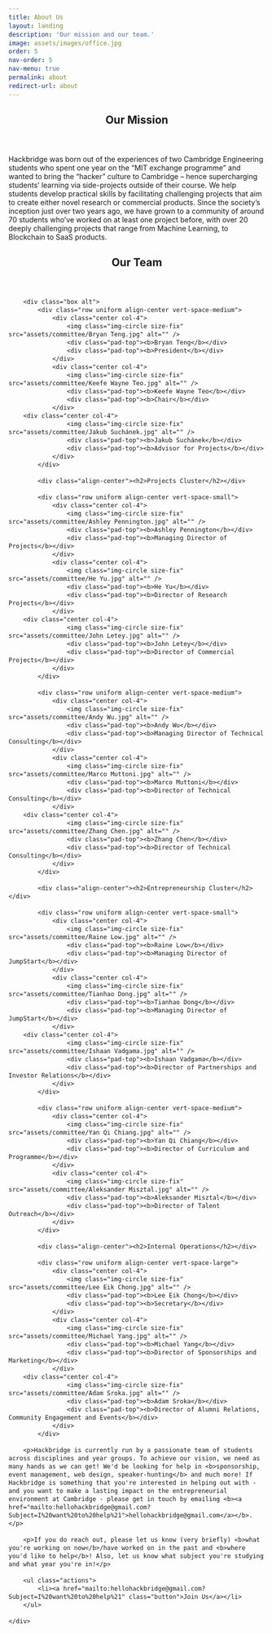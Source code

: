 ```yaml
---
title: About Us
layout: landing
description: 'Our mission and our team.'
image: assets/images/office.jpg
order: 5
nav-order: 5
nav-menu: true
permalink: about
redirect-url: about
---
```


<!-- Main -->
<div id="main">

<!-- One -->
<section id="one">
	<div class="inner">
		<header class="major">
			<h2>Our Mission</h2>
		</header>
		<p>Hackbridge was  born  out  of  the  experiences  of  two  Cambridge  Engineering  students  who  spent  one  year  on  the  “MIT exchange programme” and wanted to bring the “hacker” culture to Cambridge – hence supercharging students’ learning via side-projects outside of their course. We  help  students  develop  practical  skills  by  facilitating  challenging  projects  that  aim  to  create  either  novel  research  or commercial products. Since the society’s inception just over two years ago, we have grown to a community of around 70 students who’ve worked on at least one project before, with over 20 deeply challenging projects that range from Machine Learning, to Blockchain to SaaS products.</p>
	</div>
</section>
<section id = "two">
	<div class="inner" id ="team">
		<header class="major">
			<h2>Our Team</h2>
		</header>

		<div class="box alt">
			<div class="row uniform align-center vert-space-medium">
				<div class="center col-4">
					<img class="img-circle size-fix" src="assets/committee/Bryan Teng.jpg" alt="" />
					<div class="pad-top"><b>Bryan Teng</b></div>
					<div class="pad-top"><b>President</b></div>
				</div>
				<div class="center col-4">
					<img class="img-circle size-fix" src="assets/committee/Keefe Wayne Teo.jpg" alt="" />
					<div class="pad-top"><b>Keefe Wayne Teo</b></div>
					<div class="pad-top"><b>Chair</b></div>
				</div>
        <div class="center col-4">
					<img class="img-circle size-fix" src="assets/committee/Jakub Suchánek.jpg" alt="" />
					<div class="pad-top"><b>Jakub Suchánek</b></div>
					<div class="pad-top"><b>Advisor for Projects</b></div>
				</div>
			</div>

			<div class="align-center"><h2>Projects Cluster</h2></div>

			<div class="row uniform align-center vert-space-small">
				<div class="center col-4">
					<img class="img-circle size-fix" src="assets/committee/Ashley Pennington.jpg" alt="" />
					<div class="pad-top"><b>Ashley Pennington</b></div>
					<div class="pad-top"><b>Managing Director of Projects</b></div>
				</div>
				<div class="center col-4">
					<img class="img-circle size-fix" src="assets/committee/He Yu.jpg" alt="" />
					<div class="pad-top"><b>He Yu</b></div>
					<div class="pad-top"><b>Director of Research Projects</b></div>
				</div>
        <div class="center col-4">
					<img class="img-circle size-fix" src="assets/committee/John Letey.jpg" alt="" />
					<div class="pad-top"><b>John Letey</b></div>
					<div class="pad-top"><b>Director of Commercial Projects</b></div>
				</div>
			</div>
			
			<div class="row uniform align-center vert-space-medium">
				<div class="center col-4">
					<img class="img-circle size-fix" src="assets/committee/Andy Wu.jpg" alt="" />
					<div class="pad-top"><b>Andy Wu</b></div>
					<div class="pad-top"><b>Managing Director of Technical Consulting</b></div>
				</div>
				<div class="center col-4">
					<img class="img-circle size-fix" src="assets/committee/Marco Muttoni.jpg" alt="" />
					<div class="pad-top"><b>Marco Muttoni</b></div>
					<div class="pad-top"><b>Director of Technical Consulting</b></div>
				</div>
        <div class="center col-4">
					<img class="img-circle size-fix" src="assets/committee/Zhang Chen.jpg" alt="" />
					<div class="pad-top"><b>Zhang Chen</b></div>
					<div class="pad-top"><b>Director of Technical Consulting</b></div>
				</div>
			</div>

			<div class="align-center"><h2>Entrepreneurship Cluster</h2></div>

			<div class="row uniform align-center vert-space-small">
				<div class="center col-4">
					<img class="img-circle size-fix" src="assets/committee/Raine Low.jpg" alt="" />
					<div class="pad-top"><b>Raine Low</b></div>
					<div class="pad-top"><b>Managing Director of JumpStart</b></div>
				</div>
				<div class="center col-4">
					<img class="img-circle size-fix" src="assets/committee/Tianhao Dong.jpg" alt="" />
					<div class="pad-top"><b>Tianhao Dong</b></div>
					<div class="pad-top"><b>Managing Director of JumpStart</b></div>
				</div>
        <div class="center col-4">
					<img class="img-circle size-fix" src="assets/committee/Ishaan Vadgama.jpg" alt="" />
					<div class="pad-top"><b>Ishaan Vadgama</b></div>
					<div class="pad-top"><b>Director of Partnerships and Investor Relations</b></div>
				</div>
			</div>
			
			<div class="row uniform align-center vert-space-medium">
				<div class="center col-4">
					<img class="img-circle size-fix" src="assets/committee/Yan Qi Chiang.jpg" alt="" />
					<div class="pad-top"><b>Yan Qi Chiang</b></div>
					<div class="pad-top"><b>Director of Curriculum and Programme</b></div>
				</div>
				<div class="center col-4">
					<img class="img-circle size-fix" src="assets/committee/Aleksander Misztal.jpg" alt="" />
					<div class="pad-top"><b>Aleksander Misztal</b></div>
					<div class="pad-top"><b>Director of Talent Outreach</b></div>
				</div>
			</div>

			<div class="align-center"><h2>Internal Operations</h2></div>

			<div class="row uniform align-center vert-space-large">
				<div class="center col-4">
					<img class="img-circle size-fix" src="assets/committee/Lee Eik Chong.jpg" alt="" />
					<div class="pad-top"><b>Lee Eik Chong</b></div>
					<div class="pad-top"><b>Secretary</b></div>
				</div>
				<div class="center col-4">
					<img class="img-circle size-fix" src="assets/committee/Michael Yang.jpg" alt="" />
					<div class="pad-top"><b>Michael Yang</b></div>
					<div class="pad-top"><b>Director of Sponsorships and Marketing</b></div>
				</div>
        <div class="center col-4">
					<img class="img-circle size-fix" src="assets/committee/Adam Sroka.jpg" alt="" />
					<div class="pad-top"><b>Adam Sroka</b></div>
					<div class="pad-top"><b>Director of Alumni Relations, Community Engagement and Events</b></div>
				</div>
			</div>

		<p>Hackbridge is currently run by a passionate team of students across disciplines and year groups. To achieve our vision, we need as many hands as we can get! We'd be looking for help in <b>sponsorship, event management, web design, speaker-hunting</b> and much more! If Hackbridge is something that you're interested in helping out with - and you want to make a lasting impact on the entrepreneurial environment at Cambridge - please get in touch by emailing <b><a href="mailto:hellohackbridge@gmail.com?Subject=I%20want%20to%20help%21">hellohackbridge@gmail.com</a></b>.</p>

		<p>If you do reach out, please let us know (very briefly) <b>what you're working on now</b>/have worked on in the past and <b>where you'd like to help</b>! Also, let us know what subject you're studying and what year you're in!</p>

		<ul class="actions">
			<li><a href="mailto:hellohackbridge@gmail.com?Subject=I%20want%20to%20help%21" class="button">Join Us</a></li>
		</ul>

	</div>
</section>

<!-- Two -->
<section id="two" class="spotlights">

</section>

</div>
